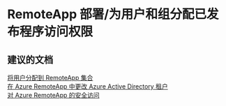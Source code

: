 <properties
    pageTitle="RemoteApp 部署/为用户和组分配已发布程序访问权限"
    description="RemoteApp 部署/为用户和组分配已发布程序访问权限"
    service="microsoft.remoteapp"
    resource=""
    authors="aashu"
    displayOrder=""
    selfHelpType="generic"
    supportTopicIds="32335853"
    resourceTags=""
    productPesIds="15540"
    cloudEnvironments="public"
/>


# RemoteApp 部署/为用户和组分配已发布程序访问权限


## **建议的文档**
[将用户分配到 RemoteApp 集合](https://azure.microsoft.com/documentation/articles/remoteapp-user/)<br>
[在 Azure RemoteApp 中更改 Azure Active Directory 租户](https://azure.microsoft.com/documentation/articles/remoteapp-changetenant/)<br>
[对 Azure RemoteApp 的安全访问](https://azure.microsoft.com/documentation/articles/remoteapp-secureaccess/)



<!--HONumber=Jul16_HO4-->


